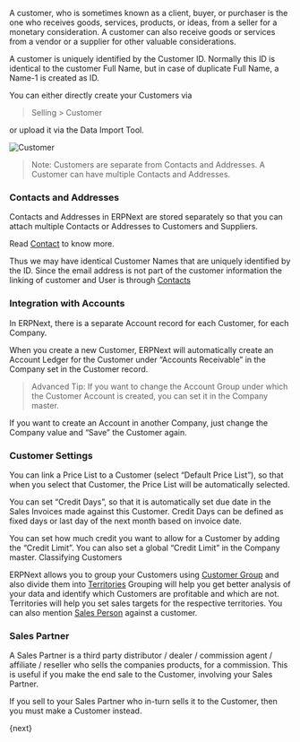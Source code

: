 A customer, who is sometimes known as a client, buyer, or purchaser is the one
who receives goods, services, products, or ideas, from a seller for a monetary
consideration. A customer can also receive goods or services from a vendor or
a supplier for other valuable considerations.

A customer is uniquely identified by the Customer ID. Normally this ID is identical to the customer Full Name, but in case of duplicate Full Name, a Name-1 is created as ID.

You can either directly create your Customers via

> Selling > Customer

or upload it via the Data Import Tool.

<img class="screenshot" alt="Customer" src="{{url_prefix}}/assets/img/crm/customer.png">

> Note: Customers are separate from Contacts and Addresses. A Customer can
have multiple Contacts and Addresses.

### Contacts and Addresses

Contacts and Addresses in ERPNext are stored separately so that you can
attach multiple Contacts or Addresses to Customers and Suppliers.

Read [Contact]({{url_prefix}}/user/guides/crm/contact.html) to know more.

Thus we may have identical Customer Names that are uniquely identified by the ID. Since the email address is not part of the customer information the linking of customer and User is through [Contacts]({{url_prefix}}/user/guides/crm/contact.html)

### Integration with Accounts

In ERPNext, there is a separate Account record for each Customer, for each
Company.

When you create a new Customer, ERPNext will automatically create an Account
Ledger for the Customer under “Accounts Receivable” in the Company set in the
Customer record.

> Advanced Tip: If you want to change the Account Group under which the
Customer Account is created, you can set it in the Company master.

If you want to create an Account in another Company, just change the Company
value and “Save” the Customer again.

### Customer Settings

You can link a Price List to a Customer (select “Default Price List”), so that
when you select that Customer, the Price List will be automatically selected.

You can set “Credit Days”, so that it is automatically set due date in the Sales
Invoices made against this Customer. Credit Days can be defined as fixed days or last day of the next month based on invoice date.

You can set how much credit you want to allow for a Customer by adding the
“Credit Limit”. You can also set a global “Credit Limit” in the Company
master. Classifying Customers

ERPNext allows you to group your Customers using [Customer Group]({{url_prefix}}/user/guides/crm/setup/customer-group.html) 
and also divide them into [Territories]({{url_prefix}}/user/guides/crm/setup/territory.html)
Grouping will help you get better analysis of your data and
identify which Customers are profitable and which are not. Territories will
help you set sales targets for the respective territories.
You can also mention [Sales Person]({{url_prefix}}/user/guides/crm/setup/sales-person.html) against a customer.

### Sales Partner

A Sales Partner is a third party distributor / dealer / commission agent /
affiliate / reseller who sells the companies products, for a commission. This
is useful if you make the end sale to the Customer, involving your Sales
Partner.

If you sell to your Sales Partner who in-turn sells it to the Customer, then
you must make a Customer instead.

{next}
